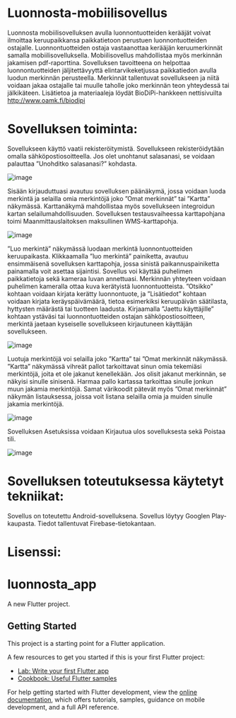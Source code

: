 # Luonnosta-mobiilisovellus
Luonnosta mobiilisovelluksen avulla luonnontuotteiden kerääjät voivat ilmoittaa keruupaikkansa paikkatietoon perustuen luonnontuotteiden ostajalle. Luonnontuotteiden ostaja vastaanottaa kerääjän keruumerkinnät samalla mobiilisovelluksella. Mobiilisovellus mahdollistaa myös merkinnän jakamisen pdf-raporttina. Sovelluksen tavoitteena on helpottaa luonnontuotteiden jäljitettävyyttä elintarvikeketjussa paikkatiedon avulla luodun merkinnän perusteella. Merkinnät tallentuvat sovellukseen ja niitä voidaan jakaa ostajalle tai muulle taholle joko merkinnän teon yhteydessä tai jälkikäteen. Lisätietoa ja materiaaleja löydät BioDiPi-hankkeen nettisivuilta http://www.oamk.fi/biodipi

# Sovelluksen toiminta:
Sovellukseen käyttö vaatii rekisteröitymistä. Sovellukseen rekisteröidytään omalla sähköpostiosoitteella. Jos olet unohtanut salasanasi, se voidaan palauttaa ”Unohditko salasanasi?” kohdasta.

![image](https://github.com/Biodipi/Luonnosta_mobiili_sovellus/assets/73608659/6ffa2799-117d-4fdb-bdab-698a0a752f69)

Sisään kirjauduttuasi avautuu sovelluksen päänäkymä, jossa voidaan luoda merkintä ja selailla omia merkintöjä joko ”Omat merkinnät” tai ”Kartta” näkymässä. Karttanäkymä mahdollistaa myös sovellukseen integroidun kartan selailumahdollisuuden. Sovelluksen testausvaiheessa karttapohjana toimi Maanmittauslaitoksen maksullinen WMS-karttapohja. 

![image](https://github.com/Biodipi/Luonnosta_mobiili_sovellus/assets/73608659/fbe18abc-ce4d-40e0-a9c3-48c9798175b3)

”Luo merkintä” näkymässä luodaan merkintä luonnontuotteiden keruupaikasta. Klikkaamalla ”luo merkintä” painiketta, avautuu ensimmäisenä sovelluksen karttapohja, jossa sinistä paikannuspainiketta painamalla voit asettaa sijaintisi. Sovellus voi käyttää puhelimen paikkatietoja sekä kameraa luvan annettuasi. 
Merkinnän yhteyteen voidaan puhelimen kameralla ottaa kuva kerätyistä luonnontuotteista. ”Otsikko” kohtaan voidaan kirjata kerätty luonnontuote, ja ”Lisätiedot” kohtaan voidaan kirjata keräyspäivämäärä, tietoa esimerkiksi keruupäivän säätilasta, hyttysten määrästä tai tuotteen laadusta. Kirjaamalla ”Jaettu käyttäjille” kohtaan ystäväsi tai luonnontuotteiden ostajan sähköpostiosoitteen, merkintä jaetaan kyseiselle sovellukseen kirjautuneen käyttäjän sovellukseen.

![image](https://github.com/Biodipi/Luonnosta_mobiili_sovellus/assets/73608659/bc813479-6c53-49b9-8b18-4aa320df3765)

Luotuja merkintöjä voi selailla joko ”Kartta” tai ”Omat merkinnät näkymässä. ”Kartta” näkymässä vihreät pallot tarkoittavat sinun omia tekemiäsi merkintöjä, joita et ole jakanut kenellekään. Jos olisit jakanut merkinnän, se näkyisi sinulle sinisenä. Harmaa pallo kartassa tarkoittaa sinulle jonkun muun jakamia merkintöjä. Samat värikoodit pätevät myös ”Omat merkinnät” näkymän listauksessa, joissa voit listana selailla omia ja muiden sinulle jakamia merkintöjä.

![image](https://github.com/Biodipi/Luonnosta_mobiili_sovellus/assets/73608659/e141712b-6332-44c7-9f62-b9b738344e10)

Sovelluksen Asetuksissa voidaan Kirjautua ulos sovelluksesta sekä Poistaa tili. 

![image](https://github.com/Biodipi/Luonnosta_mobiili_sovellus/assets/73608659/bad52000-f113-4aa3-b276-cd6367858b99)

# Sovelluksen toteutuksessa käytetyt tekniikat:

Sovellus on toteutettu Android-sovelluksena. Sovellus löytyy Googlen Play-kaupasta. Tiedot tallentuvat Firebase-tietokantaan.

# Lisenssi:

# luonnosta_app

A new Flutter project.

## Getting Started

This project is a starting point for a Flutter application.

A few resources to get you started if this is your first Flutter project:

- [Lab: Write your first Flutter app](https://docs.flutter.dev/get-started/codelab)
- [Cookbook: Useful Flutter samples](https://docs.flutter.dev/cookbook)

For help getting started with Flutter development, view the
[online documentation](https://docs.flutter.dev/), which offers tutorials,
samples, guidance on mobile development, and a full API reference.

